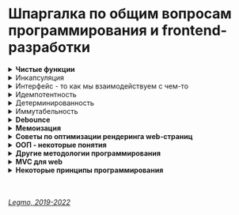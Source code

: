 <h1>Шпаргалка по общим вопросам программирования и frontend-разработки</h1>

[//]: # (Чистые функции)
<details><summary><b>Чистые функции</b></summary><p>

  ---

Чистые функции — не меняют свои входные данные и предсказуемо возвращают один и тот же результат для одинаковых
аргументов.

Чистая функция:

- идемпотента - при повторении операции даст тот же эффект
- детерминирована - для одних и тех же данных всегда выдаёт тот же результат
- иммутабельна - неизменяема. Функция не меняет входящие данные. Делает копию, и работает уже с ней.
- без сайд-эффектов - без побочных эффектов. Например: какой-то внешний объект изменился, функция от него зависела, и
  при тех же входящих данных (которые мы напрямую передали при вызове функции) мы получили новый результат (т.к. она ещё
  взаимодействует с каким-то внешним объектом, который тоже меняется).

Пример чистой функции:

```javascript
function sum(a, b) {
    return a + b;
}
```    

Пример нечистой функции (записывает данные в свои же аргументы):

```javascript
function withdraw(account, amount) {
    account.total -= amount;
}
```

<br></p>
</details>

[//]: # (Инкапсуляция)
<details><summary>Инкапсуляция</summary>
Сокрытие лишних деталей.
</details>

[//]: # (Интерфейс)
<details><summary>Интерфейс - то как мы взаимодействуем с чем-то</summary><p>

- интерфейс объекта - какие свойства и методы у него есть<br>
- интерфейс функции - её имя, какие параметры мы в неё передаём, какой ответ получаем...

<br></p>
</details>

[//]: # (Идемпотентность)
<details><summary>Идемпотентность</summary>
свойство объекта или операции при повторном применении операции к объекту давать тот же результат, что и при первом.
</details>

[//]: # (Детерминированность)
<details><summary>Детерминированность</summary><p>

Результат однозначно определяется исходными данными.<br>
Для одних и тех же исходных данных алгоритм выдаёт тот же результат.

<br></p>
</details>

[//]: # (Иммутабельность)
<details><summary>Иммутабельность</summary><p>

Неизменяемость.<br>
Функция не меняет входящие данные. Делает копию, и работает уже с ней.

<br></p>
</details>

[//]: # (Debounce)
<details><summary><b>Debounce</b></summary><p>

"Декоратор" который возвращает обертку. Она откладывает вызов исходной функции на определенное время.

Декораторы (микропаттерны оптимизации) функций позволяют добавить дополнительное поведение функции, не изменяя ее.

Превращает несколько вызовов функции в течение определенного времени в один вызов.<br>
Причем задержка начинает заново отсчитываться с каждой новой попыткой вызова. 
  
  Возможны два варианта:
  - Реальный вызов происходит только в случае, если с момента последней попытки прошло время, большее или равное задержке.
  - Реальный вызов происходит сразу, а все остальные попытки вызова игнорируются, пока не пройдет время, большее или равное задержке, отсчитанной от времени последней попытки.
  
  **Зачем?**<br>
  Обычно debounce используют, если исходная функция вызывается чаще, чем это требуется.<br>
  Например, DOM-события mousemove, resize, scroll генерируют очень частые вызовы обработчиков, поэтому в ряде случаев было бы полезно обернуть такие обработчики в debounce.<br>
  Другое применение – контроль пользовательского ввода текста: если при изменении поля INPUT требуется передавать на сервер текущее введенное значение, это может создать большое количество однотипных запросов, особенно если пользователь печатает очень быстро. В этом случае тоже весьма кстати будет ограничить число вызовов обработчика с помощью debounce.<br>
  Функция debounce крайне полезна, когда дело доходит до производительности обработчиков событий.
  
  Ссылки:
  * [habr - Декораторы](https://habr.com/ru/post/60957/)
  * [Для чего нужна функция debounce и как она работает](http://gdrw.ru/reviews/tech/debounce-function-in-javascript)
  * [learn.javascript.ru - реализация на js](https://learn.javascript.ru/task/debounce)
  * [7 важных функций JavaScript](https://getinstance.info/articles/javascript/essential-javascript-functions/)

<br></p>
</details>

[//]: # (Мемоизация)
<details><summary><b>Мемоизация</b></summary><p>

Разновидность кэширования.

Запоминаем предыдущие результаты вызова функции, и если вызывается снова - используем их из кэша

Для того чтобы функцию можно было подвергнуть мемоизации, она должна быть чистой, всегда возвращать одни и те же
значения в ответ на одни и те же аргументы.

Мемоизация — это компромисс между производительностью и потреблением памяти. Мемоизация хороша для функций, имеющих
сравнительно небольшой диапазон входных значений, что позволяет достаточно часто, при повторных вызовах функций,
задействовать значения, найденные ранее, не тратя на хранение данных слишком много памяти.

Может показаться, что собственные реализации мемоизации стоит применять, например, при обращениях к неким API из
браузерного кода. Однако, делать этого не нужно, так как браузер автоматически кэширует их, используя, в частности,
HTTP-кэш.

Если вы работаете с React/Redux, можете взглянуть на reselect. Тут используется селектор с мемоизацией. Это позволяет
выполнять вычисления только в том случае, если в соответствующей части дерева состояний произошли изменения.

Пожалуй, лучше всего функции с мемоизацией показывают себя там, где выполняются сложные, ресурсоёмкие вычисления. Здесь
данная техника может значительно повысить производительность решения. Надо отметить, что нечто вроде вычисления
факториала или чисел Фибоначчи — это хорошие учебные примеры, но в реальном мире всё гораздо интереснее и сложнее.

**Ссылки**

- [https://habr.com/ru/company/ruvds/blog/332384/](https://habr.com/ru/company/ruvds/blog/332384/)

<br></p>
</details>

[//]: # (Советы по оптимизации рендеринга web-страниц)
<details><summary><b>Советы по оптимизации рендеринга web-страниц</b></summary><p>

**Оптимизация производительности рендеринга**

Если вы хотите оптимизировать своё приложение с учётом особенностей рендеринга страниц, существует пять основных
областей, которые вы можете контролировать, и на которые нужно обратить внимание.
  
  - **JavaScript**. В предыдущих материалах этой серии мы рассказывали о том, как писать оптимизированный JS-код, не блокирующий пользовательский интерфейс, эффективно использующий память и реализующий другие полезные техники. Когда речь идёт о рендеринге, нам нужно учитывать то, как JS-код будет взаимодействовать с элементами DOM на странице. JavaScript может вносить множество изменений в пользовательский интерфейс, особенно если речь идёт об одностраничных приложениях.
  - **Вычисление стилей**. Это — процесс определения того, какое CSS-правило применяется к конкретному элементу с учётом соответствующих этому элементу селекторов. После определения правил осуществляется их применение и вычисление итогового стиля для каждого элемента.
  - **Формирование макета страницы**. После того, как браузер узнает о том, какие стили применяются к элементу, он может приступить к вычислению того, как много места на экране займёт этот элемент, и к нахождению его позиции. Модель макета веб-страницы указывает на то, что одни элементы могут влиять на другие элементы. Например, ширина элемента <body> может влиять на ширину дочерних элементов, и так далее. Всё это означает, что процесс формирования макета — это задача, требующая интенсивных вычислений. Кроме того, вывод элементов выполняется на множество слоёв.
  - **Отрисовка**. Именно здесь выполняется преобразование всего, что было вычислено ранее, в пиксели, выводимые на экран. Этот процесс включает в себя вывод текста, цветов, изображений, границ, теней, и так далее. Речь идёт о каждой видимой части каждого элемента.
  - **Компоновка**. Так как части страницы вполне могут быть выведены на различных слоях, их требуется совместить в едином окне в нужном порядке, что приведёт к правильному выводу страницы. Это очень важно, особенно — для перекрывающихся элементов.
  
  
  **Оптимизация JS-кода**
  
  JavaScript-код часто приводит к изменению того, что можно наблюдать в браузере. Особенно это актуально для одностраничных приложений. Вот несколько советов, касающихся оптимизации JS для улучшения процесса рендеринга страниц.
  
  - Избегайте использования функций setTimeout() и setInterval() для обновления внешнего вида элементов страниц. Эти функции вызывают коллбэк в некоторый момент формирования кадра, возможно, в самом конце. Нам же нужно вызвать команду, приводящую к визуальным изменениям, в начале кадра, и не пропустить его.
  - Переносите длительные вычисления в веб-воркеры.
  - Используйте для выполнения изменений в DOM микро-задачи, разбитые на несколько кадров. Этим следует пользоваться тогда, когда задача нуждается в доступе к DOM, а доступ к DOM, из веб-воркера, например, получить нельзя. Это означает, что большую задачу нужно разбить на более мелкие и выполнять их внутри requestAnimationFrame, setTimeout, или setInterval, в зависимости от особенностей задачи.
  
  
  **Оптимизация CSS**
  
  Модификация DOM путём добавления и удаления элементов, изменения атрибутов и других подобных действий приведёт к тому, что браузеру придётся пересчитать стили элементов, и, во многих случаях, макет всей страницы, или, по крайней мере, некоторой её части. Для оптимизации процесса рендеринга страницы учитывайте следующее.
  
  - Уменьшите сложность селекторов. Использование сложных селекторов может привести к тому, что работа с ними займёт более 50% времени, необходимого для вычисления стилей элемента, остальное время уйдёт на конструирование самого стиля.
  - Уменьшите число элементов, для которых нужно выполнять вычисление стилей. То есть, лучше, если изменение стиля будет направлено на несколько элементов, а не на всю страницу.
  
  
  **Оптимизация макета**
  
  Пересчёт макета страницы может требовать серьёзных системных ресурсов. Для оптимизации этого процесса примите во внимание следующее.
  
  - Уменьшите число ситуаций, приводящих к пересчёту макета. Когда вы меняете стили, браузер выясняет, требуется ли пересчёт макета для отражения этих изменений. Изменения свойств, таких, как ширина, высота, или позиция элемента (в целом, речь идёт о геометрических характеристиках элементов), требуют изменения макета. Поэтому, без крайней необходимости, не меняйте подобные свойства.
  - Всегда, когда это возможно, используйте модель flexbox вместо более старых моделей создания макетов. Эта модель работает быстрее, чем другие, что может дать значительный прирост производительности.
  - Избегайте модели работы с документом, предусматривающей периодическое изменение параметров элементов и их последующее считывание. В JavaScript доступны параметры элементов DOM (вроде offsetHeight или offsetWidth) из предыдущего кадра. Считывание этих параметров проблем не вызывает. Однако, если вы, до чтения подобных параметров, меняете стиль элемента (например, динамически добавляя к нему какой-то CSS-класс), браузеру потребуется потратить немало ресурсов для того, чтобы применить изменения стиля, создать макет и возвратить в программу нужные данные. Это может замедлить программу, подобного стоит избегать всегда, когда это возможно.
  
  
  **Оптимизация отрисовки**
  
  Часто эта задача отнимает больше всего времени, поэтому важно избегать ситуаций, приводящих к перерисовке страницы. Вот что здесь можно сделать.
  
  - Изменение любого свойства, за исключений трансформаций и изменений прозрачности, приводит к перерисовке. Используйте эти возможности умеренно.
  - Если ваши действия вызвали пересчёт макета, это приводит и к вызову перерисовки страницы, так как изменения геометрических параметров элемента ведут и к его визуальным изменениям.
  - Уменьшайте области страниц, которые необходимо перерисовывать, грамотно управляя расположением слоёв и анимацией.
  
  
  **Оптимизация производительности анимаций**
  
  Как и за всё остальное в этом мире, за анимацию надо платить. При этом анимирование некоторых свойств обходится «дешевле», чем анимирование других. Например, анимирование свойств width и height элемента приводит к изменению его геометрии и может привести к тому, что другие элементы на странице переместятся или изменят размер. Этот процесс называется формированием макета страницы. Об этом мы говорили в одном из предыдущих материалов.
  
  В целом, следует избегать анимации свойств элементов, которые вызывают изменение макета страницы или её перерисовку. Для большинства современных браузеров это означает ограничение анимациями opacity и transform.

  **Ссылки**
  - [Как работает JS: движки рендеринга веб-страниц и советы по оптимизации их производительности](https://habr.com/ru/company/ruvds/blog/351802/)

<br></p>
</details>

[//]: # (ООП - некоторые понятия)
<details><summary><b>ООП - некоторые понятия</b></summary><p>

  ---
  
**Объектно-ориентированное программирование (ООП)** — методология программирования, основанная на представлении программы в виде совокупности объектов, каждый из которых является экземпляром определенного класса, а классы образуют иерархию наследования. 

**Базовые понятия**
- **Класс** - абстрактное описание автомобиля. Чертёж
- **Объект** - конкретная реализация автомобиля, данная машина
- **Свойства** - характеристики харакерные для всех машин. Количество колес, цвет, количество бензина... 
- **Методы** - команды, на которые может реагировать машина.	По сути функции, которые может вызывать каждый объект. 
- **Геттеры и сеттеры** - спец. методы, для добавления/получения свойств объекта (чтоб не использовать приватные свойста)

**Базовые принципы ООП**
- **Наследование** — механизм, который позволяет описать новый класс на основе существующего (родительского). При этом свойства и функциональность родительского класса заимствуются новым классом. Нужно, прежде всего, для повторного использование кода. Cвойство системы, позволяющее описать новый класс на основе уже существующего с частично или полностью заимствующейся функциональностью. Класс, от которого производится наследование, называется базовым, родительским или суперклассом. Новый класс — потомком, наследником, дочерним или производным классом.
- **Абстракция** - выделение главных, наиболее значимых характеристик предмета и отбрасывание второстепенных.
- **Инкапсуляция** - ограничение доступа к данным и возможностям их изменения. Свойство системы, позволяющее объединить данные и методы, работающие с ними, в классе.
- **Полиморфизм** — возможность работать с несколькими типами так, будто это один и тот же тип. При этом поведение объектов будет разным в зависимости от типа, к которому они принадлежат. Cвойство системы, позволяющее использовать объекты с одинаковым интерфейсом без информации о типе и внутренней структуре объекта.

**Разные модели (подходы) ООП**
- Компонентно-ориентированное программирование
- Прототипно-ориентированное программирование
- Агентно-ориентированное программирование

**Шаблоны проектирования "банды четрыёх" GoF**

- [Шпаргалка по шаблонам проектирования](https://habr.com/ru/post/210288/)

**Принципы SOLID**
  <details>
    <summary>S: Single Responsibility Principle (<b>Принцип единственной ответственности</b>)</summary>
      Каждый класс должен решать лишь одну задачу.
  </details>

[//]: # (Open-Closed Principle)
<details><summary>O: Open-Closed Principle (<b>Принцип открытости-закрытости</b>).</summary>
Программные сущности (классы, модули, функции) должны быть открыты для расширения, но не для модификации.
</details>

[//]: # (Liskov Substitution Principle )
<details><summary>L: Liskov Substitution Principle (<b>Принцип подстановки Барбары Лисков</b>).</summary>
Необходимо, чтобы подклассы могли бы служить заменой для своих суперклассов.<br>
Классы-наследники могли бы использоваться вместо родительских классов, от которых они образованы, не нарушая работу программы. Если оказывается, что в коде проверяется тип класса, значит принцип подстановки нарушается.
</details>

[//]: # (Interface Segregation Principle )
<details><summary>I: Interface Segregation Principle (<b>Принцип разделения интерфейса</b>).</summary>
  Создавайте узкоспециализированные интерфейсы, предназначенные для конкретного клиента. 
  Клиенты не должны зависеть от интерфейсов, которые они не используют.
</details>

[//]: # (Dependency Inversion Principle)
<details><summary>D: Dependency Inversion Principle (<b>Принцип инверсии зависимостей</b>).</summary>
Объектом зависимости должна быть абстракция, а не что-то конкретное.<br>
Модули верхних уровней не должны зависеть от модулей нижних уровней. Оба типа модулей должны зависеть от абстракций.<br>
Абстракции не должны зависеть от деталей. Детали должны зависеть от абстракций.<br>©
</details>

**Ссылки**

- [code.mu - на пальцах](http://code.mu/books/javascript/oop/)
- [code.mu - тоже на пальцах](http://code.mu/books/php/oop/osnovy-raboty-s-objektno-orientirovannym-programmirovaniem-v-php-1.html)
- [habr - на пальцах 1](https://habr.com/ru/post/87205/)
- [habr - на пальцах 2](https://habr.com/ru/post/87119/)
- [Что такое ООП в паре слов](https://javarush.ru/groups/posts/1966-principih-obhhektno-orientirovannogo-programmirovanija)
- [habr - Понимание ООП в JS](https://habr.com/ru/company/enterra/blog/153365/)
- [MDN](https://developer.mozilla.org/ru/docs/Web/JavaScript/Guide/Details_of_the_Object_Model)
- [Википедия - парадигмы программирования](https://ru.wikipedia.org/wiki/%D0%9F%D0%B0%D1%80%D0%B0%D0%B4%D0%B8%D0%B3%D0%BC%D0%B0_%D0%BF%D1%80%D0%BE%D0%B3%D1%80%D0%B0%D0%BC%D0%BC%D0%B8%D1%80%D0%BE%D0%B2%D0%B0%D0%BD%D0%B8%D1%8F)
- [YouTube - Ментальное программирование](https://www.youtube.com/watch?v=EEq1wdM2M2w)

<br></p>
</details>

[//]: # (Другие методологии программирования)
<details><summary><b>Другие методологии программирования</b></summary><p>

- **императивное** - вычисления описываются в виде инструкций, шаг за шагом изменяющих состояние программы.
- **декларативное** - описываем не поведение, а состояния компонентов (в зависимости от разных данных) + переключаемся
  между этими состояниями.
- **структурное** - декомпозиция. По-прежнему оперируем состоянием и инструкциями, однако вводится понятие составной
  инструкции (блока), инструкций ветвления и цикла.
  - **процедурное** - исходная задача разбивается на меньшие (с помощью процедур) и это происходит до тех пор, пока решение всех конкретных процедур не окажется тривиальным.
  - **модульное** - разделение функциональности на законченные блоки. Программа описанная в стиле модульного программирования — это набор модулей. Что внутри, классы, императивный код или чистые функции — не важно. Благодаря модулям впервые в программировании появилась серьезная инкапсуляция — возможно использовать какие-либо сущности внутри модуля, но не показывать их внешнему миру.
  - **функциональное** - всё есть чистая функция, даже числа. Важно "отсутсвие состояния"
  - **обобщённое** - разделение на шаблоны
  - **реактивное** - ориентированное на потоки данных и распространение изменений. Должна существовать возможность легко выражать статические и динамические потоки данных, а также нижележащая модель исполнения должна автоматически распространять изменения благодаря потоку данных.
  - всякие экзотические - автоматное, аппликативное, аспект/агент/компонент-ориентированное...<br> 
  Немного подробнее: [«Забытые» парадигмы программирования](https://habr.com/ru/post/223253/)
  ...

  **Ссылки**
  - [Википедия - парадигмы программирования](https://ru.wikipedia.org/wiki/%D0%9F%D0%B0%D1%80%D0%B0%D0%B4%D0%B8%D0%B3%D0%BC%D0%B0_%D0%BF%D1%80%D0%BE%D0%B3%D1%80%D0%B0%D0%BC%D0%BC%D0%B8%D1%80%D0%BE%D0%B2%D0%B0%D0%BD%D0%B8%D1%8F)  

<br></p>
</details>

[//]: # (MVC для web)
<details><summary><b>MVC для web</b></summary><p>

Model-View-Controller (модель-вид-контроллер)<br>
Конструкционный шаблон (архитектурный паттерн), описывает способ построения структуры приложения, сферы ответственности и взаимодействие каждой из частей в этой структуре.

Основаня идея: нужно чётко разделять ответственность за различное функционирование в наших приложениях. Делим приложение на три основных компонента, каждый из которых отвечает за различные задачи. 
- **Model** - обработка данных и логика приложения
- **View** - представление данных пользователю (в любом формате)
- **Controller** - обработка действий пользователя, вызов соответствующих рессурсов

Концепция описана в 1979 году. Стала популярна благодаря включению в две среды разработки: Struts и Ruby on Rails. 

Предполагает разделение данных приложения, пользовательского интерфейса и управляющей логики на три отдельных компонента таким образом, что модификация каждого компонента может осуществляться независимо.

**Model**
Модель служит для извлечения и манипуляций данными приложения. Это данные и правила, которые используются для работы с данными. Модель содержит логику управления данными.

Только данные, которые должны быть обработаны в соответствии с правилами (дата не может указывать в будущее, e-mail должен быть в определённом формате, имя не может быть длиннее Х символов, и так далее).

Модель даёт контроллеру представление данных, которые запросил пользователь (сообщение, страницу книги, фотоальбом, и тому подобное). Модель данных будет одинаковой, вне зависимости от того, как мы хотим представлять их пользователю.

**View**
Представление (Вид) отвечает за видимое пользователю отображение этих данных (то есть, в применении к вебу, формирует отдаваемый сервером браузеру пользователя HTML/CSS). 

Обеспечивает различные способы представления данных, которые получены из модели. Он может быть шаблоном, который заполняется данными. Может быть несколько различных видов, и контроллер выбирает, какой подходит наилучшим образом для текущей ситуации.

**Controller**
Контроллер управляет всем этим оркестром. Содержит организационную логику.

Контроллер может быть устроен как основной, который получает все запросы и вызывает другие контроллеры для выполнения действий в зависимости от ситуации.

**Стандартная схема работы:** 
- Контроллер получает запрос
- Посылает команду Модели на работу с данными
- В заивисмости от ответа Модели Контроллер решает -какое из Представлений вызвать для формирования итогового ответа на изначальный Запрос
- Представление по комнаде Контроллера менет отображение информации на экране.
- Пользователь взаимодействует с Представлением (кликает по кнопке, например), и тем самым формирует новый запрос к Контроллеру

Веб приложение обычно состоит из набора контроллеров, моделей и видов. 
0
**Модификации**<br>
Есть много модификаций швблона MVC -HMVC (Hierarchical MVC) и другие

[//]: # (todo: дополнить)

**Ссылки**
- [Концепция MVC для чайников](https://ruseller.com/lessons.php?id=666)
- [MVC для веб: проще некуда](https://habr.com/ru/post/181772/)

<br></p>
</details>

[//]: # (Некоторые принципы программирования)
<details><summary><b>Некоторые принципы программирования</b></summary><p>

 - DRY
 - KISS
 - YAGNI
 - SOLID (см ООП) 
 - GRASP
 - CQS
 - Law of Demeter  (см ООП)
 - Single level of Abstraction Principle
 - Интересные идеи на тему: [YouTube - Ментальное программирование](https://www.youtube.com/watch?v=EEq1wdM2M2w)
  
  
  **Некоторые принципы Объектно Ориентированнаого Дизайна** 
  - **Закон Деметры** (англ. Law of Demeter, LoD) - каждый программный модуль:
      - должен обладать ограниченным знанием о других модулях: знать о модулях, которые имеют «непосредственное» отношение к этому модулю.
      - должен взаимодействовать только с известными ему модулями «друзьями», не взаимодействовать с незнакомцами.
      - обращаться только к непосредственным «друзьям».
      **Ссылки**
      - [habr](https://habr.com/ru/post/319652/)
      - [wikipedia](https://ru.wikipedia.org/wiki/%D0%97%D0%B0%D0%BA%D0%BE%D0%BD_%D0%94%D0%B5%D0%BC%D0%B5%D1%82%D1%80%D1%8B)
  - **GRASP** (general responsibility assignment software patterns) — общие шаблоны распределения ответственностей 
    - Ответственность должна быть назначена тому, кто владеет максимумом необходимой информации для исполнения. Постоянно используешь в объекте какой-то внешний метод? Скорее всего, этот метод должен быть в этом объекте
    - высокое сцепление - код выполняющий одну задачу, должне быть в одном месте
    - низкая связность - модули не должны зависеть друг от друга (если они ссылаются друг на друга - это то же самое что у вас один большой модуль)
    - ... (всего 9 принципов)
    - [Wikipedia](https://ru.wikipedia.org/wiki/GRASP)
  - **CQS** (Command Query Separation)
    - метод должен быть либо командой, выполняющей какое-то действие, либо запросом, возвращающим данные, но не одновременно. 
    - Другими словами, задавание вопроса не должно менять ответ. 
    - Более формально, возвращать значение можно только чистым, не имеющим побочных эффектов методам. Следует отметить, что строгое соблюдение этого принципа делает невозможным отслеживание количества вызовов запросов. 
    - Другими словами: если я спрашиваю у объекта "Ты админ?", он должен вернуть только tru или false. И не должен внутри заниматься изменением состояния
    - [Wikipediz](https://ru.wikipedia.org/wiki/CQRS)
  - **Single level of Abstraction** (один уровень абстракции)
    - Каждый метод должен быть написан на одном уровне абстракции.
    - [Single level of abstraction (en)](https://medium.com/@yukas/single-level-of-abstraction-1e2bb6a645d7)
  
  См видео "[Ментальное программирование](https://www.youtube.com/watch?v=EEq1wdM2M2w)"

<br></p>
</details>

<br>
<br>

*[Legmo, 2019-2022](https://github.com/Legmo/notes/)*